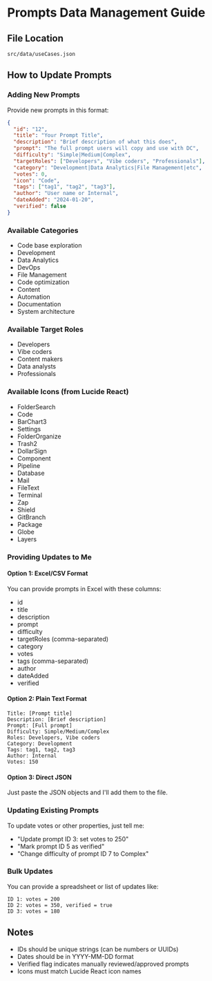 # Prompts Data Management Guide

## File Location
`src/data/useCases.json`

## How to Update Prompts

### Adding New Prompts
Provide new prompts in this format:

```json
{
  "id": "12",
  "title": "Your Prompt Title",
  "description": "Brief description of what this does",
  "prompt": "The full prompt users will copy and use with DC",
  "difficulty": "Simple|Medium|Complex",
  "targetRoles": ["Developers", "Vibe coders", "Professionals"],
  "category": "Development|Data Analytics|File Management|etc",
  "votes": 0,
  "icon": "Code",
  "tags": ["tag1", "tag2", "tag3"],
  "author": "User name or Internal",
  "dateAdded": "2024-01-20",
  "verified": false
}
```

### Available Categories
- Code base exploration
- Development
- Data Analytics
- DevOps
- File Management
- Code optimization
- Content
- Automation
- Documentation
- System architecture

### Available Target Roles
- Developers
- Vibe coders
- Content makers
- Data analysts
- Professionals

### Available Icons (from Lucide React)
- FolderSearch
- Code
- BarChart3
- Settings
- FolderOrganize
- Trash2
- DollarSign
- Component
- Pipeline
- Database
- Mail
- FileText
- Terminal
- Zap
- Shield
- GitBranch
- Package
- Globe
- Layers

### Providing Updates to Me

#### Option 1: Excel/CSV Format
You can provide prompts in Excel with these columns:
- id
- title
- description
- prompt
- difficulty
- targetRoles (comma-separated)
- category
- votes
- tags (comma-separated)
- author
- dateAdded
- verified

#### Option 2: Plain Text Format
```
Title: [Prompt title]
Description: [Brief description]
Prompt: [Full prompt]
Difficulty: Simple/Medium/Complex
Roles: Developers, Vibe coders
Category: Development
Tags: tag1, tag2, tag3
Author: Internal
Votes: 150
```

#### Option 3: Direct JSON
Just paste the JSON objects and I'll add them to the file.

### Updating Existing Prompts

To update votes or other properties, just tell me:
- "Update prompt ID 3: set votes to 250"
- "Mark prompt ID 5 as verified"
- "Change difficulty of prompt ID 7 to Complex"

### Bulk Updates
You can provide a spreadsheet or list of updates like:
```
ID 1: votes = 200
ID 2: votes = 350, verified = true
ID 3: votes = 180
```

## Notes
- IDs should be unique strings (can be numbers or UUIDs)
- Dates should be in YYYY-MM-DD format
- Verified flag indicates manually reviewed/approved prompts
- Icons must match Lucide React icon names
